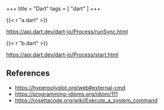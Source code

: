 +++
title = "Dart"
tags = [ "dart" ]
+++

{{< r "a.dart" >}}

<https://api.dart.dev/dart-io/Process/runSync.html>

{{< r "b.dart" >}}

<https://api.dart.dev/dart-io/Process/start.html>

## References

- <https://hyperpolyglot.org/web#external-cmd>
- <https://programming-idioms.org/idiom/111>
- <https://rosettacode.org/wiki/Execute_a_system_command>
